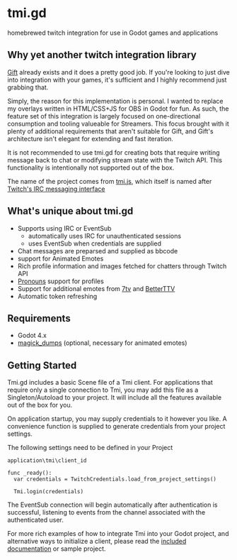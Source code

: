# tmi.gd

homebrewed twitch integration for use in Godot games and applications

## Why yet another twitch integration library

[Gift](https://github.com/issork/gift) already exists and it does a pretty good job.  If you're looking to just dive into integration with your games, it's sufficient and I highly recommend just grabbing that.

Simply, the reason for this implementation is personal.
I wanted to replace my overlays written in HTML/CSS+JS for OBS in Godot for fun.  As such, the feature set of this integration is largely focused on one-directional consumption and tooling valueable for Streamers.  This focus brought with it plenty of additional requirements that aren't suitable for Gift, and Gift's architecture isn't elegant for extending and fast iteration.

It is not recommended to use tmi.gd for creating bots that require writing message back to chat or modifying stream state with the Twitch API.  This functionality is intentionally not supported out of the box.

The name of the project comes from [tmi.js](https://tmijs.com/), which itself is named after [Twitch's IRC messaging interface](https://dev.twitch.tv/docs/irc/)

## What's unique about tmi.gd

- Supports using IRC or EventSub
    - automatically uses IRC for unauthenticated sessions
    - uses EventSub when credentials are supplied
- Chat messages are preparsed and supplied as bbcode
- support for Animated Emotes
- Rich profile information and images fetched for chatters through Twitch API
- [Pronouns](http://pronouns.alejo.io/) support for profiles
- Support for additional emotes from [7tv](https://7tv.app) and [BetterTTV](https://betterttv.com/)
- Automatic token refreshing

## Requirements
- Godot 4.x
- [magick_dumps](https://github.com/erodozer/magick-dumps) (optional, necessary for animated emotes)

## Getting Started

Tmi.gd includes a basic Scene file of a Tmi client.  For applications that require only a single connection to Tmi, you may add this file as a Singleton/Autoload to your project.  It will include all the features available out of the box for you.

On application startup, you may supply credentials to it however you like.  A convenience function is supplied to generate credentials from your project settings.

The following settings need to be defined in your Project
```
application\tmi\client_id
```

```gdscript
func _ready():
  var credentials = TwitchCredentials.load_from_project_settings()

  Tmi.login(credentials)
```

The EventSub connection will begin automatically after authentication is successful, listening to events from the channel associated with the authenticated user.

For more rich examples of how to integrate Tmi into your Godot project, and alternative ways to initialize a client, please read the [included documentation](/docs/getting_started.md) or sample project.
